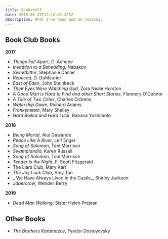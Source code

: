```yaml
---
title: Bookshelf
date: 2018-06-25T12:12:37.425Z
description: What I've read and am reading.
---
```

## Book Club Books

**2017**

* _Things Fall Apart_, C. Achebe 
* _Invitation to a Beheading_, Nabakov
* _Sweetbitter_, Stephanie Danler
* _Rebecca_, D. DuMaurier
* _East of Eden_, John Steinbeck
* _Their Eyes Were Watching God_, Zora Neale Hurston
* _A Good Man is Hard to Find and other Short Stories_, Flannery O'Connor
* _A Tale of Two Cities_, Charles Dickens
* _Watership Down_, Richard Adams
* _Frankenstein_, Mary Shelley
* _Hard Boiled and Hard Luck_, Banana Yoshimoto

**2018**

* _Being Mortal_, Atul Gawande
* _Peace Like A River_, Leif Enger
* _Song of Solomon_, Toni Morrison
* _Swamplandia_, Karen Russell
* _Song of Solomon_, Toni Morrison
* _Tender is the Night_, F. Scott Fitzgerald
* The Liars Club, Mary Karr
* _The Joy Luck Club_, Amy Tan
* _ We Have Always Lived in the Castle_, Shirley Jackson
* _Jabercrow_, Wendell Berry

**2019**

* _Dead Man Walking_, Sister Helen Prejean

## Other Books

* _The Brothers Karamazov_, Fyodor Dostoyevsky
